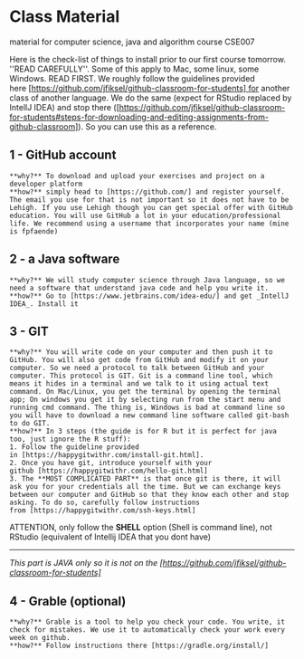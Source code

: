 # Class Material
material for computer science, java and algorithm course CSE007

Here is the check-list of things to install prior to our first course tomorrow. ''READ CAREFULLY''. Some of this apply to Mac, some linux, some Windows. READ FIRST. We roughly follow the guidelines provided here [https://github.com/jfiksel/github-classroom-for-students] for another class of another language. We do the same (expect for RStudio replaced by IntellJ IDEA) and stop there ([https://github.com/jfiksel/github-classroom-for-students#steps-for-downloading-and-editing-assignments-from-github-classroom]). So you can use this as a reference.

## 1 - GitHub account
	**why?** To download and upload your exercises and project on a developer platform
	**how?** simply head to [https://github.com/] and register yourself. The email you use for that is not important so it does not have to be Lehigh. If you use Lehigh though you can get special offer with GitHub education. You will use GitHub a lot in your education/professional life. We recommend using a username that incorporates your name (mine is fpfaende)

## 2 - a Java software
	**why?** We will study computer science through Java language, so we need a software that understand java code and help you write it.
	**how?** Go to [https://www.jetbrains.com/idea-edu/] and get _IntellJ IDEA_. Install it

## 3 - GIT
	**why?** You will write code on your computer and then push it to GitHub. You will also get code from GitHub and modify it on your computer. So we need a protocol to talk between GitHub and your computer. This protocol is GIT. Git is a command line tool, which means it hides in a terminal and we talk to it using actual text command. On Mac/Linux, you get the terminal by opening the terminal app; On windows you get it by selecting run from the start menu and running cmd command. The thing is, Windows is bad at command line so you will have to download a new command line software called git-bash to do GIT.
	**how?** In 3 steps (the guide is for R but it is perfect for java too, just ignore the R stuff):
	1. Follow the guideline provided in [https://happygitwithr.com/install-git.html].
	2. Once you have git, introduce yourself with your github [https://happygitwithr.com/hello-git.html]
	3. The **MOST COMPLICATED PART** is that once git is there, it will ask you for your credentials all the time. But we can exchange keys between our computer and GitHub so that they know each other and stop asking. To do so, carefully follow instructions from [https://happygitwithr.com/ssh-keys.html]
ATTENTION, only follow the **SHELL** option (Shell is command line), not RStudio (equivalent of Intellij IDEA that you dont have)

---- 
 _This part is JAVA only so it is not on the [https://github.com/jfiksel/github-classroom-for-students]_

## 4 - Grable (optional)
	**why?** Grable is a tool to help you check your code. You write, it check for mistakes. We use it to automatically check your work every week on github.
	**how?** Follow instructions there [https://gradle.org/install/]
